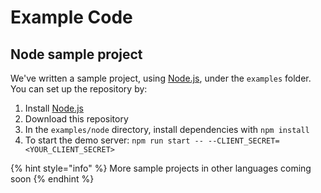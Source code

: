 # Example Code

## Node sample project

We've written a sample project, using [Node.js](https://nodejs.org/en/), under the `examples` folder. You can set up the repository by:

1. Install [Node.js](https://nodejs.org/en/)
2. Download this repository
3. In the `examples/node` directory, install dependencies with `npm install`
4. To start the demo server: `npm run start -- --CLIENT_SECRET=<YOUR_CLIENT_SECRET>`

{% hint style="info" %}
 More sample projects in other languages coming soon
{% endhint %}



